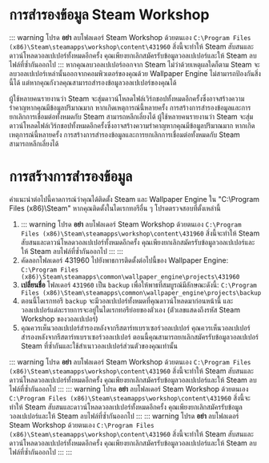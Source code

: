 # การสำรองข้อมูล Steam Workshop

::: warning โปรด **อย่า** ลบโฟลเดอร์ Steam Workshop ด้วยตนเอง `C:\Program Files (x86)\Steam\steamapps\workshop\content\431960` สิ่งนี้จะทำให้ Steam สับสนและดาวน์โหลดวอลเปเปอร์ทั้งหมดอีกครั้ง คุณเพียงยกเลิกสมัครรับข้อมูลวอลเปเปอร์และให้ Steam ลบไฟล์ที่ซ้ำกันออกไป ::: หากคุณลบวอลเปเปอร์ออกจาก Steam ไม่ว่าด้วยเหตุผลใดก็ตาม Steam จะลบวอลเปเปอร์เหล่านั้นออกจากคอมพิวเตอร์ของคุณด้วย Wallpaper Engine ไม่สามารถป้องกันสิ่งนี้ได้ แต่หากคุณกังวลคุณสามารถสำรองข้อมูลวอลเปเปอร์ของคุณได้

ผู้ใช้หลายคนรายงานว่า Steam จะสุ่มดาวน์โหลดไฟล์เวิร์กชอปทั้งหมดอีกครั้งซึ่งอาจสร้างความรำคาญหากคุณมีข้อมูลปริมาณมาก หากเกิดเหตุการณ์นี้หลายครั้ง การสร้างการสำรองข้อมูลและการยกเลิกการเชื่อมต่อทั้งหมดกับ Steam สามารถหลีกเลี่ยงได้ ผู้ใช้หลายคนรายงานว่า Steam จะสุ่มดาวน์โหลดไฟล์เวิร์กชอปทั้งหมดอีกครั้งซึ่งอาจสร้างความรำคาญหากคุณมีข้อมูลปริมาณมาก หากเกิดเหตุการณ์นี้หลายครั้ง การสร้างการสำรองข้อมูลและการยกเลิกการเชื่อมต่อทั้งหมดกับ Steam สามารถหลีกเลี่ยงได้

# การสร้างการสำรองข้อมูล

คำแนะนำต่อไปนี้คาดการณ์ว่าคุณได้ติดตั้ง Steam และ Wallpaper Engine ใน "C:\Program Files (x86)\Steam\" หากคุณติดตั้งในไดเรกทอรีอื่น ๆ โปรดตรวจสอบที่ตั้งเหล่านี้

1. ::: warning โปรด **อย่า** ลบโฟลเดอร์ Steam Workshop ด้วยตนเอง `C:\Program Files (x86)\Steam\steamapps\workshop\content\431960` สิ่งนี้จะทำให้ Steam สับสนและดาวน์โหลดวอลเปเปอร์ทั้งหมดอีกครั้ง คุณเพียงยกเลิกสมัครรับข้อมูลวอลเปเปอร์และให้ Steam ลบไฟล์ที่ซ้ำกันออกไป ::: :::
2. คัดลอกโฟลเดอร์ 431960 ไปยังพาธการติดตั้งต่อไปนี้ของ Wallpaper Engine: `C:\Program Files (x86)\Steam\steamapps\common\wallpaper_engine\projects\431960`
3. **เปลี่ยนชื่อ** โฟลเดอร์ `431960` เป็น `backup` เพื่อให้พาธที่สมบูรณ์มีลักษณะดังนี้: `C:\Program Files (x86)\Steam\steamapps\common\wallpaper_engine\projects\backup`
4. ตอนนี้ไดเรกทอรี `backup` จะมีวอลเปเปอร์ทั้งหมดที่คุณดาวน์โหลดมาก่อนหน้านี้ และวอลเปเปอร์แต่ละรายการจะอยู่ในไดเรกทอรีย่อยของตัวเอง (ตัวเลขแสดงถึงรหัส Steam Workshop ของวอลเปเปอร์)
5. คุณควรเห็นวอลเปเปอร์สำรองหลังจากรีสตาร์ทเบราเซอร์วอลเปเปอร์ คุณควรเห็นวอลเปเปอร์สำรองหลังจากรีสตาร์ทเบราเซอร์วอลเปเปอร์ ตอนนี้คุณสามารถยกเลิกสมัครรับข้อมูลวอลเปเปอร์ Steam ที่ซ้ำกันและใช้สำเนาวอลเปเปอร์ส่วนตัวของคุณเท่านั้น

::: warning โปรด **อย่า** ลบโฟลเดอร์ Steam Workshop ด้วยตนเอง `C:\Program Files (x86)\Steam\steamapps\workshop\content\431960` สิ่งนี้จะทำให้ Steam สับสนและดาวน์โหลดวอลเปเปอร์ทั้งหมดอีกครั้ง คุณเพียงยกเลิกสมัครรับข้อมูลวอลเปเปอร์และให้ Steam ลบไฟล์ที่ซ้ำกันออกไป ::: ::: warning โปรด **อย่า** ลบโฟลเดอร์ Steam Workshop ด้วยตนเอง `C:\Program Files (x86)\Steam\steamapps\workshop\content\431960` สิ่งนี้จะทำให้ Steam สับสนและดาวน์โหลดวอลเปเปอร์ทั้งหมดอีกครั้ง คุณเพียงยกเลิกสมัครรับข้อมูลวอลเปเปอร์และให้ Steam ลบไฟล์ที่ซ้ำกันออกไป ::: ::: warning โปรด **อย่า** ลบโฟลเดอร์ Steam Workshop ด้วยตนเอง `C:\Program Files (x86)\Steam\steamapps\workshop\content\431960` สิ่งนี้จะทำให้ Steam สับสนและดาวน์โหลดวอลเปเปอร์ทั้งหมดอีกครั้ง คุณเพียงยกเลิกสมัครรับข้อมูลวอลเปเปอร์และให้ Steam ลบไฟล์ที่ซ้ำกันออกไป ::: :::